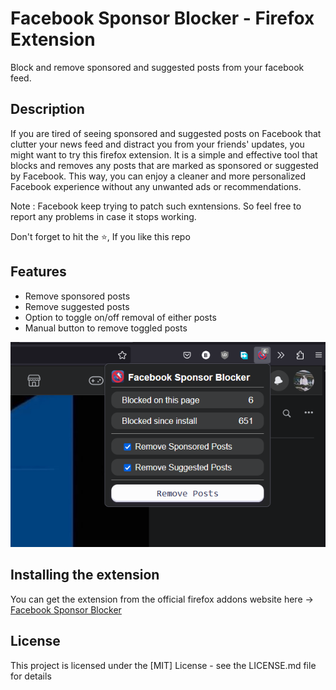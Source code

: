 # Facebook Sponsor Blocker - Firefox Extension

Block and remove sponsored and suggested posts from your facebook feed.

## Description

If you are tired of seeing sponsored and suggested posts on Facebook that clutter your news feed and distract you from your friends' updates, you might want to try this firefox extension. It is a simple and effective tool that blocks and removes any posts that are marked as sponsored or suggested by Facebook. This way, you can enjoy a cleaner and more personalized Facebook experience without any unwanted ads or recommendations.

Note : Facebook keep trying to patch such exntensions. So feel free to report any problems in case it stops working.

Don't forget to hit the :star:, If you like this repo

## Features

- Remove sponsored posts
- Remove suggested posts
- Option to toggle on/off removal of either posts
- Manual button to remove toggled posts

![Extension preview image](screenshots/extension-sc.png)

## Installing the extension

You can get the extension from the official firefox addons website here -> [Facebook Sponsor Blocker](https://addons.mozilla.org/en-US/firefox/addon/fb-sponsor-blocker/)

## License

This project is licensed under the [MIT] License - see the LICENSE.md file for details

